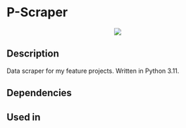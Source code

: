 # P-Scraper
<p align="center">
  <img src="https://raw.githubusercontent.com/Kseen715/imgs/main/favicon.ico" />
</p>

## Description
Data scraper for my feature projects. Written in Python 3.11.

## Dependencies

## Used in